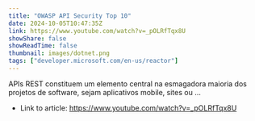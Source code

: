 ```yaml
---
title: "OWASP API Security Top 10"
date: 2024-10-05T10:47:35Z
link: https://www.youtube.com/watch?v=_pOLRfTqx8U
showShare: false
showReadTime: false
thumbnail: images/dotnet.png
tags: ["developer.microsoft.com/en-us/reactor"]
---
```

APIs REST constituem um elemento central na esmagadora maioria dos projetos de software, sejam aplicativos mobile, sites ou ...

- Link to article: https://www.youtube.com/watch?v=_pOLRfTqx8U